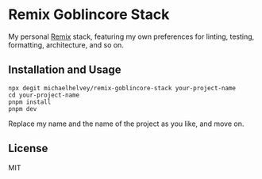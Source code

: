 # Remix Goblincore Stack

My personal [Remix](https://remix.run) stack, featuring my own preferences for linting, testing, formatting, architecture, and so on.

## Installation and Usage

```
npx degit michaelhelvey/remix-goblincore-stack your-project-name
cd your-project-name
pnpm install
pnpm dev
```

Replace my name and the name of the project as you like, and move on.

## License

MIT
